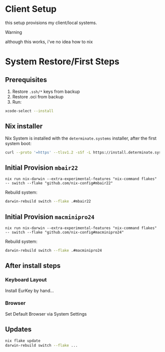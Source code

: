 # Client Setup
this setup provisions my client/local systems.

> [!WARNING]  
> although this works, i've no idea how to nix


# System Restore/First Steps
## Prerequisites
1. Restore `.ssh/*` keys from backup
2. Restore .oci from backup
3. Run:
```sh
xcode-select --install
```

## Nix installer
Nix System is installed with the  `determinate.systems` installer, after the first system boot:

```sh
curl --proto '=https' --tlsv1.2 -sSf -L https://install.determinate.systems/nix | sh -s -- install
```

## Initial Provision `mbair22`
```
nix run nix-darwin --extra-experimental-features "nix-command flakes" -- switch --flake "github.com/nix-config#mbair22"
```

Rebuild system:
```sh
darwin-rebuild switch --flake .#mbair22
```

## Initial Provision `macminipro24`
```
nix run nix-darwin --extra-experimental-features "nix-command flakes" -- switch --flake "github.com/nix-config#macminipro24"
```
Rebuild system:
```sh
darwin-rebuild switch --flake .#macminipro24
```

## After install steps
### Keyboard Layout
Install EurKey by hand...
### Browser
Set Default Browser via System Settings

## Updates
```sh
nix flake update
darwin-rebuild switch --flake ...

```
